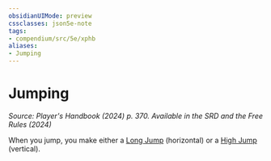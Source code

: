 ```yaml
---
obsidianUIMode: preview
cssclasses: json5e-note
tags:
- compendium/src/5e/xphb
aliases:
- Jumping
---
```

# Jumping
*Source: Player's Handbook (2024) p. 370. Available in the <span title='Systems Reference Document (5.2)'>SRD</span> and the Free Rules (2024)* 

When you jump, you make either a [Long Jump](/3-Mechanics/CLI/variant-rules/long-jump-xphb.md) (horizontal) or a [High Jump](/3-Mechanics/CLI/variant-rules/high-jump-xphb.md) (vertical).